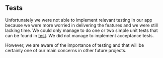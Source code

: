 ## Tests

Unfortunately we were not able to implement relevant testing in our app because we were more worried in delivering the features and we were still lacking time. We could only manage to do one or two simple unit tests that can be found in [test](../app/test). We did not manage to implement acceptance tests.

However, we are aware of the importance of testing and that will be certainly one of our main concerns in other future projects.
